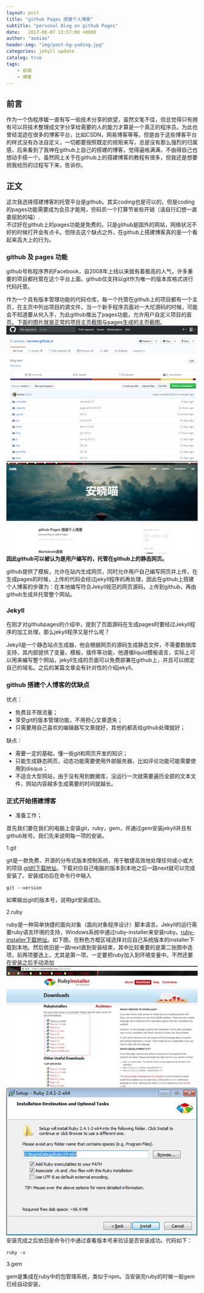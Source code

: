 ```yaml
---
layout: post
title: "github Pages 搭建个人博客"
subtitle: "personal Blog on github Pages"
date:   2017-08-07 13:57:00 +0800
author: "axmiao"
header-img: "img/post-bg-yading.jpg"
categories: jekyll update
catalog: true
tags: 
    - 前端
    - 博客
---
```


## 前言

作为一个伪程序媛一直有写一些技术分享的欲望，虽然文笔不佳，但总觉得只有拥有可以将技术整理成文字分享给需要的人的能力才算是一个真正的程序员。为此也曾经混迹在很多的博客平台，比如CSDN，网易博客等等。但是由于这些博客平台的样式没有办法自定义，一切都要按照既定的规矩来写，总是没有那么强烈的归属感，后来看到了我神在github上自己的搭建的博客，觉得逼格满满，不由得自己也想动手搭一个。虽然网上关于在github上的搭建博客的教程有很多，但我还是想要把我经历的过程写下来，告诉你。

## 正文

这次我选择搭建博客的托管平台是github。其实coding也是可以的，但是coding的pages功能需要成为会员才能用，穷码农一个打算节省些开销（请自行幻想一直委屈脸的喵）.  
不过好在github上的pages功能是免费的。只是github是国外的网站，网络状况不好的时候打开会有点卡。但除去这个缺点之外，在github上搭建博客真的是一个看起来高大上的行为。

### github 及 pages 功能

github号称程序界的Facebook，自2008年上线以来就有着极高的人气，许多重要的项目都托管在这个平台上面。github仅支持以git作为唯一的版本库格式进行代码托管。

作为一个具有版本管理功能的代码仓库，每一个托管在github上的项目都有一个主页，在主页中列出项目的源文件，当一个新手程序员面对一大坨源码的时候，可能会不知道要从何入手，为此github推出了pages功能，允许用户自定义项目的首页。下面的图片就是正常的项目主页截图与pages生成的主页截图。  
![项目主页](/img/post_pic_03/post_03_01.png "项目主页")
![pages生成的项目主页](/img/post_pic_03/post_03_02.png "pages生成的项目主页")
**因此github可以被认为是用户编写的，托管在github上的静态网页。**  

github提供了模板，允许在站内生成网页，同时允许用户自己编写网页并上传，在生成pages的时候，上传的代码会经过jekyll程序的再处理，因此在github上搭建个人博客的步骤为：在本地编写符合Jekyll规范的网页源码，上传到github，再由github生成并托管整个网站。

### Jekyll

在刚才对githubpages的介绍中，提到了页面源码在生成pages时要经过Jekyll程序的加工处理，那么jekyll程序又是什么呢？

Jekyll是一个静态站点生成器，他会根据网页的源码生成静态文件，不需要数据库支持，其内部提供了变量，模板，插件等功能，他遵循liquid模板语言，实际上可以用来编写整个网站，jekyll生成的页面可以免费部署在github上，并且可以绑定自己的域名。之后的某篇文章会有针对性的介绍jekyll。

### github 搭建个人博客的优缺点

优点：
  * 免费且不限流量；
  * 享受git的版本管理功能，不用担心文章遗失；
  * 只需要用自己喜欢的编辑器写文章就好，其他的都丢给github处理就好；

缺点：
  * 需要一定的基础，懂一些git和网页开发的知识；
  * 只能生成静态网页，动态功能需要使用外部服务器，比如评论功能可能需要使用到disqus；
  * 不适合大型网站，由于没有用到数据库，没运行一次就需要遍历全部的文本文件，网站内容越多生成需要的时间就越长。

### 正式开始搭建博客

* 准备工作；

首先我们要在我们的电脑上安装git，ruby，gem，并通过gem安装jekyll并且有github账号。我们先来说明每一项的安装。

1.git  

git是一款免费、开源的分布式版本控制系统，用于敏捷高效地处理任何或小或大的项目.[git的下载地址](https://git-scm.com/downloads)。下载对应自己电脑的版本到本地之后一路next就可以完成安装了。安装成功后在命令行中输入 
```
git --version
```
如果输出git的版本号，说明git安装成功。

2.ruby  

ruby是一种简单快捷的面向对象（面向对象程序设计）脚本语言。Jekyll的运行需要ruby语言环境的支持，Windows系统中通过ruby-installer来安装ruby。[ruby-installer下载地址](https://rubyinstaller.org/downloads/)。如下图，在粉色方框区域选择对应自己系统版本的installer下载到本地。然后依旧是一路next直到安装结束，其中比较重要的是第二张图中选项，前两项要选上，尤其是第一项，一定要把ruby加入到环境变量中。不然还要在安装之后手动添加
![installer-list](/img/post_pic_03/post_03_03.png "installer-list")
![installer-setting](/img/post_pic_03/post_03_04.png "installer-setting")
安装完成之后依旧是命令行中通过查看版本号来验证是否安装成功。代码如下：
```
ruby -v
```

3.gem

gem是集成在ruby中的包管理系统，类似于npm。当安装完ruby的时候一般gem已经自动安装，
